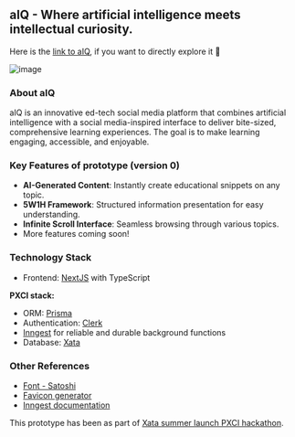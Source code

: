 ## aIQ - Where artificial intelligence meets intellectual curiosity.

Here is the [link to aIQ](https://aiq.fyi), if you want to directly explore it 🥳

![image](https://github.com/user-attachments/assets/a7484a14-c480-431d-9178-ef381397287b)

### About aIQ

aIQ is an innovative ed-tech social media platform that combines artificial intelligence with a social media-inspired interface to deliver bite-sized, comprehensive learning experiences. The goal is to make learning engaging, accessible, and enjoyable.

### Key Features of prototype (version 0)

- **AI-Generated Content**: Instantly create educational snippets on any topic.
- **5W1H Framework**: Structured information presentation for easy understanding.
- **Infinite Scroll Interface**: Seamless browsing through various topics.
- More features coming soon!

### Technology Stack

- Frontend: [NextJS](https://nextjs.org/) with TypeScript

**PXCI stack:**
- ORM: [Prisma](https://www.prisma.io/)
- Authentication: [Clerk](https://clerk.com/)
- [Inngest](https://www.inngest.com/) for reliable and durable background functions
- Database: [Xata](https://xata.io/)

### Other References
- [Font - Satoshi](https://www.fontshare.com/fonts/satoshi)
- [Favicon generator](https://favicon.io/favicon-converter/)
- [Inngest documentation](https://www.inngest.com/docs)

This prototype has been as part of [Xata summer launch PXCI hackathon](https://xata.io/blog/summer-launch-pxci-hackathon).
